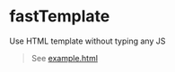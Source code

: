 # fastTemplate
Use HTML template without typing any JS
<blockquote>
  See <a href="/example/html">example.html</a>
  </blockquote>

